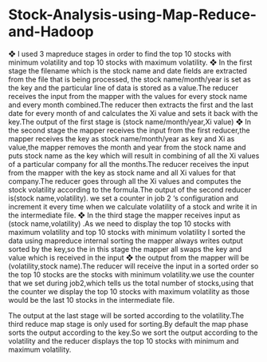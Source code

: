 # Stock-Analysis-using-Map-Reduce-and-Hadoop

❖ I used 3 mapreduce stages in order to find the top 10 stocks with minimum volatility and top 10 stocks with maximum volatility.
❖ In the first stage the filename which is the stock name and date fields are extracted from the file that is being processed, the stock name/month/year is set as the key and the particular line of data is stored as a value.The reducer receives the input from the mapper with the values for every stock name and every month combined.The reducer then extracts the first and the last date for every month of and calculates the Xi value and sets it back with the key.The output of the first stage is (stock name/month/year,Xi value)
❖ In the second stage the mapper receives the input from the first reducer,the mapper receives the key as stock name/month/year as key and Xi as value,the mapper removes the month and year from the stock name and puts stock name as the key which will result in combining of all the Xi values of a particular company for all the months.The reducer receives the input from the mapper with the key as stock name and all Xi values for that company.The reducer goes through all the Xi values and computes the stock volatility according to the formula.The output of the second reducer is(stock name,volatility). we set a counter in job 2 ‘s configuration and increment it every time when we calculate volatility of a stock and write it in the intermediate file.
❖ In the third stage the mapper receives input as (stock name,volatility) .As we need to display the top 10 stocks with maximum volatility and top 10 stocks with minimum volatility I sorted the data using map­reduce internal sorting the mapper always writes output sorted by the key,so the in this stage the mapper all swaps the key and value which is received in the input
❖ the output from the mapper will be (volatility,stock name).The reducer will receive the input in a sorted order so the top 10 stocks are the stocks with minimum volatility.we use the counter that we set during job2,which tells us the total number of stocks,using that the counter we display the top 10 stocks with maximum volatility as those would be the last 10 stocks in the intermediate file.


The output at the last stage will be sorted according to the volatility.The third reduce map stage is only used for sorting.By default the map phase sorts the output according to the key.So we sort the output according to the volatility and the reducer displays the top 10 stocks with minimum and maximum volatility.


